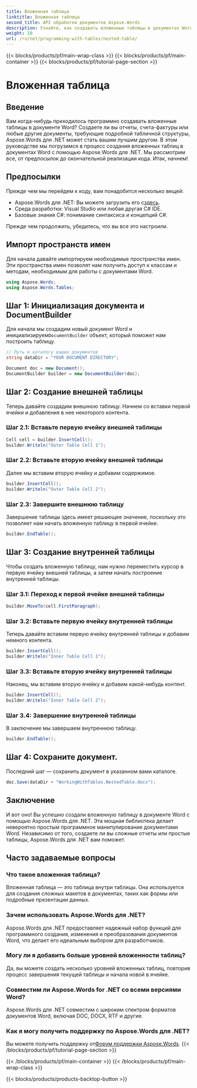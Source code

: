 ```yaml
---
title: Вложенная таблица
linktitle: Вложенная таблица
second_title: API обработки документов Aspose.Words
description: Узнайте, как создавать вложенные таблицы в документах Word с помощью Aspose.Words для .NET с помощью нашего руководства. Идеально подходит для создания сложных макетов документов программным способом.
weight: 10
url: /ru/net/programming-with-tables/nested-table/
---
```


{{< blocks/products/pf/main-wrap-class >}}
{{< blocks/products/pf/main-container >}}
{{< blocks/products/pf/tutorial-page-section >}}

# Вложенная таблица

## Введение

Вам когда-нибудь приходилось программно создавать вложенные таблицы в документе Word? Создаете ли вы отчеты, счета-фактуры или любые другие документы, требующие подробной табличной структуры, Aspose.Words для .NET может стать вашим лучшим другом. В этом руководстве мы погрузимся в процесс создания вложенных таблиц в документах Word с помощью Aspose.Words для .NET. Мы рассмотрим все, от предпосылок до окончательной реализации кода. Итак, начнем!

## Предпосылки

Прежде чем мы перейдем к коду, вам понадобится несколько вещей:

-  Aspose.Words для .NET: Вы можете загрузить его с[здесь](https://releases.aspose.com/words/net/).
- Среда разработки: Visual Studio или любая другая C# IDE.
- Базовые знания C#: понимание синтаксиса и концепций C#.

Прежде чем продолжить, убедитесь, что вы все это настроили.

## Импорт пространств имен

Для начала давайте импортируем необходимые пространства имен. Эти пространства имен позволят нам получить доступ к классам и методам, необходимым для работы с документами Word.

```csharp
using Aspose.Words;
using Aspose.Words.Tables;
```

## Шаг 1: Инициализация документа и DocumentBuilder

 Для начала мы создадим новый документ Word и инициализируем`DocumentBuilder` объект, который поможет нам построить таблицу.

```csharp
// Путь к каталогу ваших документов
string dataDir = "YOUR DOCUMENT DIRECTORY";

Document doc = new Document();
DocumentBuilder builder = new DocumentBuilder(doc);
```

## Шаг 2: Создание внешней таблицы

Теперь давайте создадим внешнюю таблицу. Начнем со вставки первой ячейки и добавления в нее некоторого контента.

### Шаг 2.1: Вставьте первую ячейку внешней таблицы

```csharp
Cell cell = builder.InsertCell();
builder.Writeln("Outer Table Cell 1");
```

### Шаг 2.2: Вставьте вторую ячейку внешней таблицы

Далее мы вставим вторую ячейку и добавим содержимое.

```csharp
builder.InsertCell();
builder.Writeln("Outer Table Cell 2");
```

### Шаг 2.3: Завершите внешнюю таблицу

Завершение таблицы здесь имеет решающее значение, поскольку это позволяет нам начать вложенную таблицу в первой ячейке.

```csharp
builder.EndTable();
```

## Шаг 3: Создание внутренней таблицы

Чтобы создать вложенную таблицу, нам нужно переместить курсор в первую ячейку внешней таблицы, а затем начать построение внутренней таблицы.

### Шаг 3.1: Переход к первой ячейке внешней таблицы

```csharp
builder.MoveTo(cell.FirstParagraph);
```

### Шаг 3.2: Вставьте первую ячейку внутренней таблицы

Теперь давайте вставим первую ячейку внутренней таблицы и добавим немного контента.

```csharp
builder.InsertCell();
builder.Writeln("Inner Table Cell 1");
```

### Шаг 3.3: Вставьте вторую ячейку внутренней таблицы

Наконец, мы вставим вторую ячейку и добавим какой-нибудь контент.

```csharp
builder.InsertCell();
builder.Writeln("Inner Table Cell 2");
```

### Шаг 3.4: Завершение внутренней таблицы

В заключение мы завершаем внутреннюю таблицу.

```csharp
builder.EndTable();
```

## Шаг 4: Сохраните документ.

Последний шаг — сохранить документ в указанном вами каталоге.

```csharp
doc.Save(dataDir + "WorkingWithTables.NestedTable.docx");
```

## Заключение

И вот оно! Вы успешно создали вложенную таблицу в документе Word с помощью Aspose.Words для .NET. Эта мощная библиотека делает невероятно простым программное манипулирование документами Word. Независимо от того, создаете ли вы сложные отчеты или простые таблицы, Aspose.Words для .NET вам поможет.

## Часто задаваемые вопросы

### Что такое вложенная таблица?

Вложенная таблица — это таблица внутри таблицы. Она используется для создания сложных макетов в документах, таких как формы или подробные презентации данных.

### Зачем использовать Aspose.Words для .NET?

Aspose.Words для .NET предоставляет надежный набор функций для программного создания, изменения и преобразования документов Word, что делает его идеальным выбором для разработчиков.

### Могу ли я добавить больше уровней вложенности таблиц?

Да, вы можете создать несколько уровней вложенных таблиц, повторив процесс завершения текущей таблицы и начала новой в ячейке.

### Совместим ли Aspose.Words for .NET со всеми версиями Word?

Aspose.Words для .NET совместим с широким спектром форматов документов Word, включая DOC, DOCX, RTF и другие.

### Как я могу получить поддержку по Aspose.Words для .NET?

 Вы можете получить поддержку от[Форум поддержки Aspose.Words](https://forum.aspose.com/c/words/8).
{{< /blocks/products/pf/tutorial-page-section >}}

{{< /blocks/products/pf/main-container >}}
{{< /blocks/products/pf/main-wrap-class >}}

{{< blocks/products/products-backtop-button >}}
